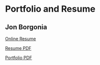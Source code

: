 # Portfolio and Resume
## Jon Borgonia

[Online Resume](http://theRemix.github.io)

[Resume PDF](./Resume.pdf)

[Portfolio PDF](http://theRemix.github.io/portfolio.pdf)
